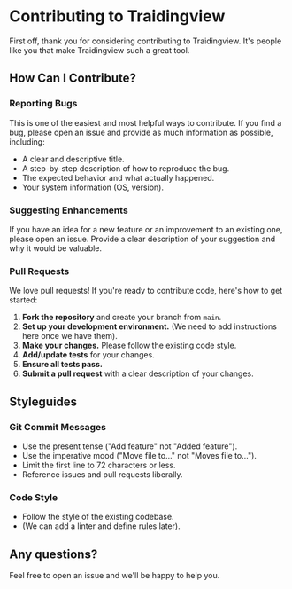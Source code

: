 # Contributing to Traidingview

First off, thank you for considering contributing to Traidingview. It's people like you that make Traidingview such a great tool.

## How Can I Contribute?

### Reporting Bugs
This is one of the easiest and most helpful ways to contribute. If you find a bug, please open an issue and provide as much information as possible, including:
- A clear and descriptive title.
- A step-by-step description of how to reproduce the bug.
- The expected behavior and what actually happened.
- Your system information (OS, version).

### Suggesting Enhancements
If you have an idea for a new feature or an improvement to an existing one, please open an issue. Provide a clear description of your suggestion and why it would be valuable.

### Pull Requests
We love pull requests! If you're ready to contribute code, here's how to get started:

1.  **Fork the repository** and create your branch from `main`.
2.  **Set up your development environment.** (We need to add instructions here once we have them).
3.  **Make your changes.** Please follow the existing code style.
4.  **Add/update tests** for your changes.
5.  **Ensure all tests pass.**
6.  **Submit a pull request** with a clear description of your changes.

## Styleguides

### Git Commit Messages
- Use the present tense ("Add feature" not "Added feature").
- Use the imperative mood ("Move file to..." not "Moves file to...").
- Limit the first line to 72 characters or less.
- Reference issues and pull requests liberally.

### Code Style
- Follow the style of the existing codebase.
- (We can add a linter and define rules later).

## Any questions?
Feel free to open an issue and we'll be happy to help you. 